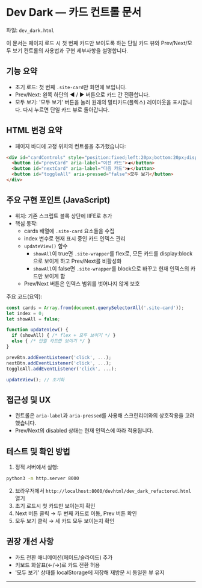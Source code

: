 # Dev Dark — 카드 컨트롤 문서

파일: `dev_dark.html`

이 문서는 페이지 로드 시 첫 번째 카드만 보이도록 하는 단일 카드 뷰와 Prev/Next/모두 보기 컨트롤의 사용법과 구현 세부사항을 설명합니다.

## 기능 요약
- 초기 로드: 첫 번째 `.site-card`만 화면에 보입니다.
- Prev/Next: 왼쪽 하단의 ◀ / ▶ 버튼으로 카드 간 전환합니다.
- 모두 보기: '모두 보기' 버튼을 눌러 원래의 멀티카드(플렉스) 레이아웃을 표시합니다. 다시 누르면 단일 카드 뷰로 돌아갑니다.

## HTML 변경 요약
- 페이지 바디에 고정 위치의 컨트롤을 추가했습니다:

```html
<div id="cardControls" style="position:fixed;left:20px;bottom:20px;display:flex;gap:8px;z-index:40;">
  <button id="prevCard" aria-label="이전 카드">◀</button>
  <button id="nextCard" aria-label="다음 카드">▶</button>
  <button id="toggleAll" aria-pressed="false">모두 보기</button>
</div>
```

## 주요 구현 포인트 (JavaScript)
- 위치: 기존 스크립트 블록 상단에 IIFE로 추가
- 핵심 동작:
  - cards 배열에 `.site-card` 요소들을 수집
  - index 변수로 현재 표시 중인 카드 인덱스 관리
  - `updateView()` 함수
    - `showAll`이 true면 `.site-wrapper`를 flex로, 모든 카드를 display:block으로 보이게 하고 Prev/Next를 비활성화
    - `showAll`이 false면 `.site-wrapper`를 block으로 바꾸고 현재 인덱스의 카드만 보이게 함
  - Prev/Next 버튼은 인덱스 범위를 벗어나지 않게 보호

주요 코드(요약):

```js
const cards = Array.from(document.querySelectorAll('.site-card'));
let index = 0;
let showAll = false;

function updateView() {
  if (showAll) { /* flex + 모두 보이기 */ }
  else { /* 단일 카드만 보이기 */ }
}

prevBtn.addEventListener('click', ...);
nextBtn.addEventListener('click', ...);
toggleAll.addEventListener('click', ...);

updateView(); // 초기화
```

## 접근성 및 UX
- 컨트롤은 `aria-label`과 `aria-pressed`를 사용해 스크린리더와의 상호작용을 고려했습니다.
- Prev/Next의 disabled 상태는 현재 인덱스에 따라 적용됩니다.

## 테스트 및 확인 방법
1. 정적 서버에서 실행:

```bash
python3 -m http.server 8000
```
2. 브라우저에서 `http://localhost:8000/devhtml/dev_dark_refactored.html` 열기
3. 초기 로드시 첫 카드만 보이는지 확인
4. Next 버튼 클릭 → 두 번째 카드로 이동, Prev 버튼 확인
5. 모두 보기 클릭 → 세 카드 모두 보이는지 확인

## 권장 개선 사항
- 카드 전환 애니메이션(페이드/슬라이드) 추가
- 키보드 화살표(←/→)로 카드 전환 허용
- '모두 보기' 상태를 localStorage에 저장해 재방문 시 동일한 뷰 유지
---

